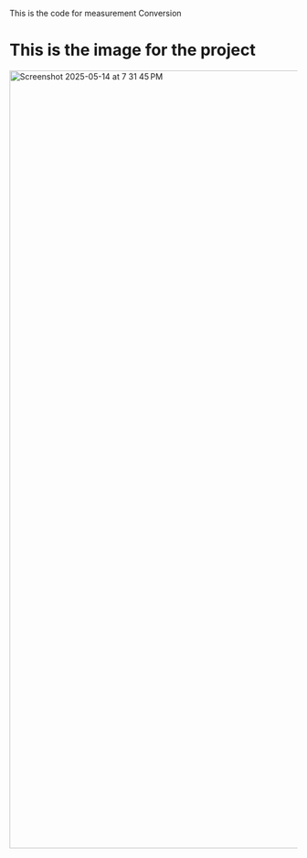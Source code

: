 This is the code for measurement Conversion
# This is the image for the project
<img width="1362" alt="Screenshot 2025-05-14 at 7 31 45 PM" src="https://github.com/user-attachments/assets/f8d60118-8adf-485f-9cbc-76dfa070ea65" />
